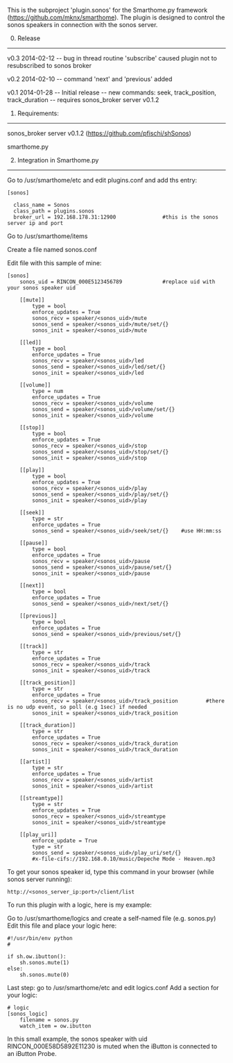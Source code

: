 This is the subproject 'plugin.sonos' for the Smarthome.py framework (https://github.com/mknx/smarthome).
The plugin is designed to control the sonos speakers in connection with the sonos server.


0. Release
-----------------------------
  v0.3    2014-02-12
    -- bug in thread routine 'subscribe' caused plugin not to resubscribed to sonos broker

  v0.2    2014-02-10
    -- command 'next' and 'previous' added

  v0.1    2014-01-28
    -- Initial release
    -- new commands: seek, track_position, track_duration
    -- requires sonos_broker server v0.1.2


1. Requirements:
-----------------------------

  sonos_broker server v0.1.2
  (https://github.com/pfischi/shSonos)

  smarthome.py


2. Integration in Smarthome.py
------------------------------

  Go to /usr/smarthome/etc and edit plugins.conf and add ths entry:

    [sonos]
  
      class_name = Sonos
      class_path = plugins.sonos
      broker_url = 192.168.178.31:12900               #this is the sonos server ip and port


  Go to /usr/smarthome/items
    
  Create a file named sonos.conf
  
  Edit file with this sample of mine:
  
  
    [sonos]
        sonos_uid = RINCON_000E5123456789             #replace uid with your sonos speaker uid

        [[mute]]
            type = bool
            enforce_updates = True
            sonos_recv = speaker/<sonos_uid>/mute
            sonos_send = speaker/<sonos_uid>/mute/set/{}
            sonos_init = speaker/<sonos_uid>/mute

        [[led]]
            type = bool
            enforce_updates = True
            sonos_recv = speaker/<sonos_uid>/led
            sonos_send = speaker/<sonos_uid>/led/set/{}
            sonos_init = speaker/<sonos_uid>/led

        [[volume]]
            type = num
            enforce_updates = True
            sonos_recv = speaker/<sonos_uid>/volume
            sonos_send = speaker/<sonos_uid>/volume/set/{}
            sonos_init = speaker/<sonos_uid>/volume

        [[stop]]
            type = bool
            enforce_updates = True
            sonos_recv = speaker/<sonos_uid>/stop
            sonos_send = speaker/<sonos_uid>/stop/set/{}
            sonos_init = speaker/<sonos_uid>/stop

        [[play]]
            type = bool
            enforce_updates = True
            sonos_recv = speaker/<sonos_uid>/play
            sonos_send = speaker/<sonos_uid>/play/set/{}
            sonos_init = speaker/<sonos_uid>/play

        [[seek]]
            type = str
            enforce_updates = True
            sonos_send = speaker/<sonos_uid>/seek/set/{}    #use HH:mm:ss

        [[pause]]
            type = bool
            enforce_updates = True
            sonos_recv = speaker/<sonos_uid>/pause
            sonos_send = speaker/<sonos_uid>/pause/set/{}
            sonos_init = speaker/<sonos_uid>/pause

        [[next]]
            type = bool
            enforce_updates = True
            sonos_send = speaker/<sonos_uid>/next/set/{}

        [[previous]]
            type = bool
            enforce_updates = True
            sonos_send = speaker/<sonos_uid>/previous/set/{}

        [[track]]
            type = str
            enforce_updates = True
            sonos_recv = speaker/<sonos_uid>/track
            sonos_init = speaker/<sonos_uid>/track

        [[track_position]]
            type = str
            enforce_updates = True
            sonos_recv = speaker/<sonos_uid>/track_position         #there is no udp event, so poll (e.g 1sec) if needed
            sonos_init = speaker/<sonos_uid>/track_position

        [[track_duration]]
            type = str
            enforce_updates = True
            sonos_recv = speaker/<sonos_uid>/track_duration
            sonos_init = speaker/<sonos_uid>/track_duration

        [[artist]]
            type = str
            enforce_updates = True
            sonos_recv = speaker/<sonos_uid>/artist
            sonos_init = speaker/<sonos_uid>/artist

        [[streamtype]]
            type = str
            enforce_updates = True
            sonos_recv = speaker/<sonos_uid>/streamtype
            sonos_init = speaker/<sonos_uid>/streamtype

        [[play_uri]]
            enforce_update = True
            type = str
            sonos_send = speaker/<sonos_uid>/play_uri/set/{}
            #x-file-cifs://192.168.0.10/music/Depeche Mode - Heaven.mp3

  
  To get your sonos speaker id, type this command in your browser (while sonos server running):
  
    http://<sonos_server_ip:port>/client/list
      

  To run this plugin with a logic, here is my example:
    
  Go to /usr/smarthome/logics and create a self-named file (e.g. sonos.py)
  Edit this file and place your logic here:
    
    
    #!/usr/bin/env python
    #

    if sh.ow.ibutton():
        sh.sonos.mute(1)
    else:
        sh.sonos.mute(0)

    
  Last step: go to /usr/smarthome/etc and edit logics.conf
  Add a section for your logic:
    
    # logic
    [sonos_logic]
        filename = sonos.py
        watch_item = ow.ibutton
    
    
  In this small example, the sonos speaker with uid RINCON_000E58D5892E11230 is muted when the iButton is connected
  to an iButton Probe.
    
